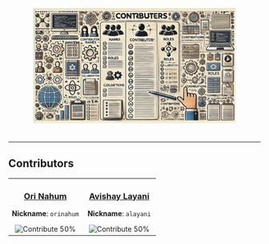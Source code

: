 <div align="center">
  <img src="assets/CONTRIBUTERS.png" alt="Contributors" style="width: 80%; max-width: 600px; height: auto; margin-bottom: 20px;">
</div>

---

## Contributors

<table>
  <tr>
    <td align="center" style="width: 50%;">
      <a href="https://github.com/orinahum">
        <h3>Ori Nahum</h3>
      </a>
      <p><strong>Nickname</strong>: <code>orinahum</code></p>
      <img src="https://img.shields.io/badge/Contribute-50%25-blue" alt="Contribute 50%">
    </td>
    <td align="center" style="width: 50%;">
      <a href="https://github.com/lavishay-technion">
        <h3>Avishay Layani</h3>
      </a>
      <p><strong>Nickname</strong>: <code>alayani</code></p>
      <img src="https://img.shields.io/badge/Contribute-50%25-blue" alt="Contribute 50%">
    </td>
  </tr>
</table>
